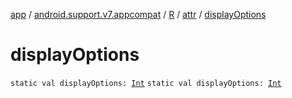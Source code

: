 [app](../../../index.md) / [android.support.v7.appcompat](../../index.md) / [R](../index.md) / [attr](index.md) / [displayOptions](./display-options.md)

# displayOptions

`static val displayOptions: `[`Int`](https://kotlinlang.org/api/latest/jvm/stdlib/kotlin/-int/index.html)
`static val displayOptions: `[`Int`](https://kotlinlang.org/api/latest/jvm/stdlib/kotlin/-int/index.html)